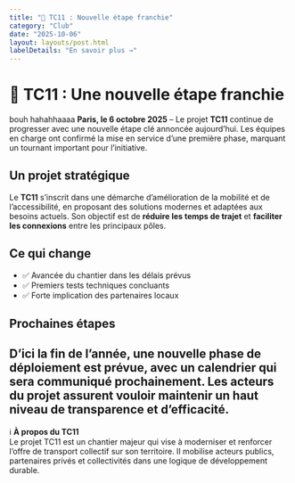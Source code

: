 ```yaml
---
title: "🚆 TC11 : Nouvelle étape franchie"
category: "Club"
date: "2025-10-06"
layout: layouts/post.html
labelDetails: "En savoir plus →"
---
```

# 🚆 TC11 : Une nouvelle étape franchie
bouh
hahahhaaaa
**Paris, le 6 octobre 2025** – Le projet **TC11** continue de progresser avec une nouvelle étape clé annoncée aujourd’hui. Les équipes en charge ont confirmé la mise en service d’une première phase, marquant un tournant important pour l’initiative.
## Un projet stratégique
Le **TC11** s’inscrit dans une démarche d’amélioration de la mobilité et de l’accessibilité, en proposant des solutions modernes et adaptées aux besoins actuels. Son objectif est de **réduire les temps de trajet** et **faciliter les connexions** entre les principaux pôles.
## Ce qui change
- ✅ Avancée du chantier dans les délais prévus  
- ✅ Premiers tests techniques concluants  
- ✅ Forte implication des partenaires locaux  
## Prochaines étapes
D’ici la fin de l’année, une nouvelle phase de déploiement est prévue, avec un calendrier qui sera communiqué prochainement. Les acteurs du projet assurent vouloir maintenir un haut niveau de transparence et d’efficacité.
---
ℹ️ **À propos du TC11**  
Le projet TC11 est un chantier majeur qui vise à moderniser et renforcer l’offre de transport collectif sur son territoire. Il mobilise acteurs publics, partenaires privés et collectivités dans une logique de développement durable.
